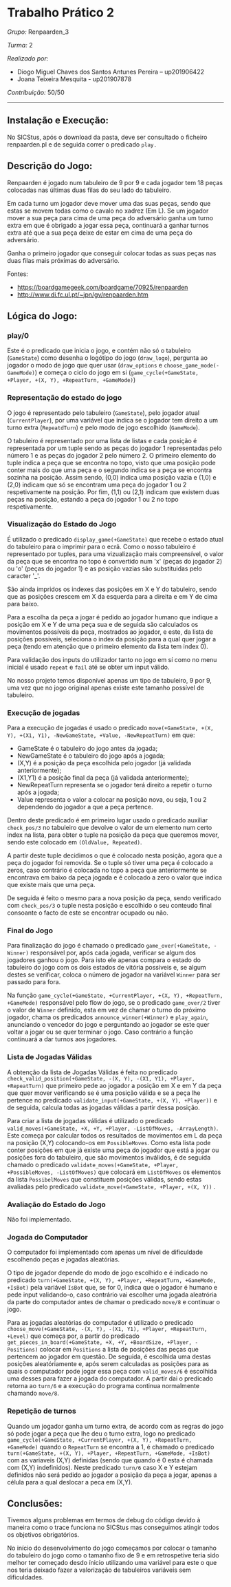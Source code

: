 # Trabalho Prático 2

*Grupo:* Renpaarden_3

*Turma:* 2

*Realizado por:*
 - Diogo Miguel Chaves dos Santos Antunes Pereira – up201906422
 - Joana Teixeira Mesquita - up201907878

 *Contribuição:* 50/50

 ----
 ## Instalação e Execução:

No SICStus, após o download da pasta, deve ser consultado o ficheiro renpaarden.pl e de seguida correr o predicado ``play.``

 ## Descrição do Jogo:

Renpaarden é jogado num tabuleiro de 9 por 9 e cada jogador tem 18 peças colocadas nas últimas duas filas do seu lado do tabuleiro. 

Em cada turno um jogador deve mover uma das suas peças, sendo que estas se movem todas como o cavalo no xadrez (Em L). Se um jogador mover a sua peça para cima de uma peça do adversário ganha um turno extra em que é obrigado a jogar essa peça, continuará a ganhar turnos extra até que a sua peça deixe de estar em cima de uma peça do adversário. 

Ganha o primeiro jogador que conseguir colocar todas as suas peças nas duas filas mais próximas do adversário.

Fontes:
- https://boardgamegeek.com/boardgame/70925/renpaarden
- http://www.di.fc.ul.pt/~jpn/gv/renpaarden.htm


 ## Lógica do Jogo:

 ### play/0

 Este é o predicado que inicia o jogo, e contém não só o tabuleiro (``GameState``) como desenha o logótipo do jogo (``draw_logo``), pergunta ao jogador o modo de jogo que quer usar (``draw_options`` e ``choose_game_mode(-GameMode)``) e começa o ciclo do jogo em si (``game_cycle(+GameState, +Player, +(X, Y), +RepeatTurn, +GameMode)``)

 ### Representação do estado do jogo
 O jogo é representado pelo tabuleiro (``GameState``), pelo jogador atual (``CurrentPlayer``), por uma variável que indica se o jogador tem direito a um turno extra (``RepeatdTurn``) e pelo modo de jogo escolhido (``GameMode``).

 O tabuleiro é representado por uma lista de listas e cada posição é representada por um tuple sendo as peças do jogador 1 representadas pelo número 1 e as peças do jogador 2 pelo número 2. O primeiro elemento do tuple indica a peça que se encontra no topo, visto que uma posição pode conter mais do que uma peça e o segundo indica se a peça se encontra sozinha na posição. Assim sendo, (0,0) indica uma posição vazia e (1,0) e (2,0) indicam que só se encontram uma peça do jogador 1 ou 2 respetivamente na posição. Por fim, (1,1) ou (2,1) indicam que existem duas peças na posição, estando a peça do jogador 1 ou 2 no topo respetivamente.

 ### Visualização do Estado do Jogo

 É utilizado o predicado ``display_game(+GameState)`` que recebe o estado atual do tabuleiro para o imprimir para o ecrã. Como o nosso tabuleiro é representado por tuples, para uma vizualização mais compreensível, o valor da peça que se encontra no topo é convertido num 'x' (peças do jogador 2) ou 'o' (peças do jogador 1) e as posição vazias são substituidas pelo caracter '_'.

 São ainda impridos os indexes das posições em X e Y do tabuleiro, sendo que as posições crescem em X da esquerda para a direita e em Y de cima para baixo.

 Para a escolha da peça a jogar é pedido ao jogador humano que indique a posição em X e Y de uma peça sua e de seguida são calculados os movimentos possíveis da peça, mostrados ao jogador, e este, da lista de posições possiveis, seleciona o index da posição para a qual quer jogar a peça (tendo em atenção que o primeiro elemento da lista tem index 0).

 Para validação dos inputs do utilizador tanto no jogo em sí como no menu inicial é usado ``repeat`` e ``fail`` até se obter um input válido.

 No nosso projeto temos disponível apenas um tipo de tabuleiro, 9 por 9, uma vez que no jogo original apenas existe este tamanho possível de tabuleiro.

 ### Execução de jogadas

 Para a execução de jogadas é usado o predicado ``move(+GameState, +(X, Y), +(X1, Y1), -NewGameState, +Value, -NewRepeatTurn)`` em que:
  - GameState é o tabuleiro do jogo antes da jogada;
  - NewGameState é o tabuleiro do jogo após a jogada;
  - (X,Y) é a posição da peça escolhida pelo jogador (já validada anteriormente);
  - (X1,Y1) é a posição final da peça (já validada anteriormente);
  - NewRepeatTurn representa se o jogador terá direito a repetir o turno após a jogada;
  - Value representa o valor a colocar na posição nova, ou seja, 1 ou 2 dependendo do jogador a que a peça pertence.

 Dentro deste predicado é em primeiro lugar usado o predicado auxiliar ``check_pos/3`` no tabuleiro que devolve o valor de um elemento num certo index na lista, para obter o tuple na posição da peça que queremos mover, sendo este colocado em ``(OldValue, Repeated)``.

 A partir deste tuple decidimos o que é colocado nesta posição, agora que a peça do jogador foi removida. Se o tuple só tiver uma peça é colocado a zeros, caso contrário é colocada no topo a peça que anteriormente se encontrava em baixo da peça jogada e é colocado a zero o valor que indica que existe mais que uma peça.

 De seguida é feito o mesmo para a nova posição da peça, sendo verificado com ``check_pos/3`` o tuple nesta posição e escolhido o seu conteudo final consoante o facto de este se encontrar ocupado ou não.

  ### Final do Jogo

  Para finalização do jogo é chamado o predicado ``game_over(+GameState, -Winner)`` responsável por, após cada jogada, verificar se algum dos jogadores ganhou o jogo. Para isto ele apenas compara o estado do tabuleiro do jogo com os dois estados de vitória possiveis e, se algum destes se verificar, coloca o número de jogador na variável ``Winner`` para ser passado para fora.

  Na função ``game_cycle(+GameState, +CurrentPlayer, +(X, Y), +RepeatTurn, +GameMode)`` responsável pelo flow do jogo, se o predicado ``game_over/2`` tiver o valor de ``Winner`` definido, esta em vez de chamar o turno do próximo jogador, chama os predicados ``announce_winner(+Winner)`` e ``play_again``, anunciando o vencedor do jogo e perguntando ao jogador se este quer voltar a jogar ou se quer terminar o jogo. Caso contrário a função continuará a dar turnos aos jogadores.

  ### Lista de Jogadas Válidas

  A obtenção da lista de Jogadas Válidas é feita no predicado ``check_valid_position(+GameState, -(X, Y), -(X1, Y1), +Player, +RepeatTurn)`` que primeiro pede ao jogador a posição em X e em Y da peça que quer mover verificando se é uma posição válida e se a peça lhe pertence no predicado ``validate_input(+GameState, +(X, Y), +Player))`` e de seguida, calcula todas as jogadas válidas a partir dessa posição.

  Para criar a lista de jogadas válidas é utilizado o predicado ``valid_moves(+GameState, +X, +Y, +Player, -ListOfMoves, -ArrayLength)``. Este começa por calcular todos os resultados de movimentos em L da peça na posição (X,Y) colocando-os em ``PossibleMoves``. Como esta lista pode conter posições em que já existe uma peça do jogador que está a jogar ou posições fora do tabuleiro, que são movimentos inválidos, é de seguida chamado o predicado ``validate_moves(+GameState, +Player, +PossibleMoves, -ListOfMoves)`` que colocará em ``ListOfMoves`` os elementos da lista ``PossibelMoves`` que constituem posições válidas, sendo estas avaliadas pelo predicado ``validate_move(+GameState, +Player, +(X, Y))`` .

  ### Avaliação do Estado do Jogo

  Não foi implementado.
  ### Jogada do Computador

  O computador foi implementado com apenas um nível de dificuldade escolhendo peças e jogadas aleatórias.

  O tipo de jogador depende do modo de jogo escolhido e é indicado no predicado ``turn(+GameState, +(X, Y), +Player, +RepeatTurn, +GameMode, +IsBot)`` pela variável ``IsBot`` que, se for 0, indica que o jogador é humano e pede input validando-o, caso contrário vai escolher uma jogada aleatrória da parte do computador antes de chamar o predicado ``move/8`` e continuar o jogo.

  Para as jogadas aleatórias do computador é utilizado o predicado ``choose_move(+GameState, -(X, Y), -(X1, Y1), +Player, +RepeatTurn, +Level)`` que começa por, a partir do predicado ``get_pieces_in_board(+GameState, +X, +Y, +BoardSize, +Player, -Positions)`` colocar em ``Positions`` a lista de posições das peças que pertencem ao jogador em questão. De seguida, é escolhida uma destas posições aleatóriamente e, após serem calculadas as posições para as quais o computador pode jogar essa peça com ``valid_moves/6`` é escolhida uma desses para fazer a jogada do computador. A partir dai o predicado retorna ao ``turn/6`` e a execução do programa continua normalmente chamando ``move/8``.

  ### Repetição de turnos

  Quando um jogador ganha um turno extra, de acordo com as regras do jogo só pode jogar a peça que lhe deu o turno extra, logo no predicado ``game_cycle(+GameState, +CurrentPlayer, +(X, Y), +RepeatTurn, +GameMode)`` quando o ``RepeatTurn`` se encontra a 1, é chamado o predicado ``turn(+GameState, +(X, Y), +Player, +RepeatTurn, +GameMode, +IsBot)`` com as variaveis (X,Y) definidas (sendo que quando é 0 esta é chamada com (X,Y) indefinidos). Neste predicado ``turn/6`` caso X e Y estejam definidos não será pedido ao jogador a posição da peça a jogar, apenas a célula para a qual deslocar a peca em (X,Y).

   ## Conclusões:

   Tivemos alguns problemas em termos de debug do código devido à maneira como o trace funciona no SICStus mas conseguimos atingir todos os objetivos obrigatórios.

   No início do desenvolvimento do jogo começamos por colocar o tamanho do tabuleiro do jogo como o tamanho fixo de 9 e em retrospetive teria sido melhor ter começado desdo ínicio utilizando uma variável para este o que nos teria deixado fazer a valorização de tabuleiros variáveis sem dificuldades.